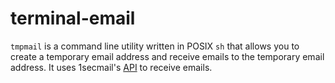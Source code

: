 # terminal-email
 `tmpmail` is a command line utility written in POSIX `sh` that allows you to create a temporary email address and receive emails to the temporary email address. It uses 1secmail's [API](https://www.1secmail.com/api/) to receive emails.
